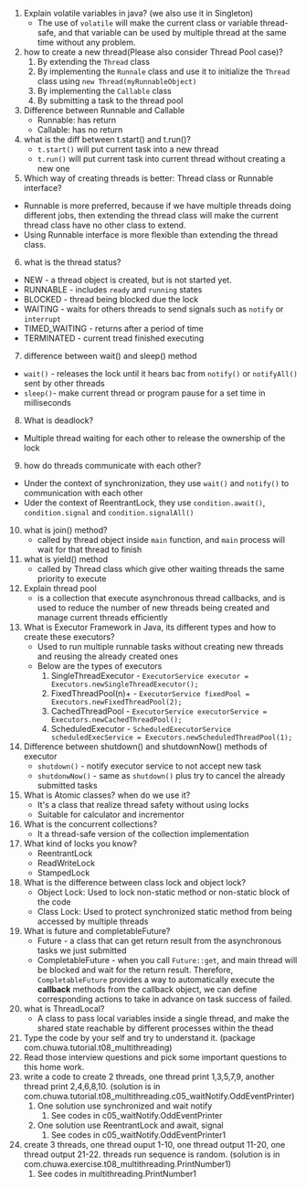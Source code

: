 1.  Explain volatile variables in java? (we also use it in Singleton)
    * The use of `volatile` will make the current class or variable thread-safe, and 
    that variable can be used by multiple thread at the same time without any problem.
2.  how to create a new thread(Please also consider Thread Pool case)?
    1. By extending the `Thread` class
    2. By implementing the `Runnale` class and use it to initialize the `Thread`
        class using `new Thread(myRunnableObject)`
    3. By implementing the `Callable` class
    4. By submitting a task to the thread pool
3.  Difference between Runnable and Callable
    * Runnable: has return
    * Callable: has no return
4.  what is the diff between t.start() and t.run()?
    * `t.start()` will put current task into a new thread
    * `t.run()` will put current task into current thread without creating a new one
5.  Which way of creating threads is better: Thread class or Runnable interface?
   * Runnable is more preferred, because if we have multiple threads doing different
     jobs, then extending the thread class will make the current thread class have no
    other class to extend.
   * Using Runnable interface is more flexible than extending the thread class.
6.  what is the thread status?
   * NEW - a thread object is created, but is not started yet.
   * RUNNABLE - includes `ready` and `running` states
   * BLOCKED - thread being blocked due the lock
   * WAITING - waits for others threads to send signals such as `notify` or `interrupt`
   * TIMED_WAITING - returns after a period of time
   * TERMINATED - current tread finished executing
7.  difference between wait() and sleep() method
   * `wait()` - releases the lock until it hears bac from `notify()` or `notifyAll()`
     sent by other threads
   * `sleep()`- make current thread or program pause for a set time in milliseconds
8.  What is deadlock?
   * Multiple thread waiting for each other to release the ownership of the lock
9.  how do threads communicate with each other?
   * Under the context of synchronization, they use `wait()` and `notify()` to 
     communication with each other
   * Uder the context of ReentrantLock, they use `condition.await()`, `condition.signal`
        and `condition.signalAll()`
10. what is join() method?
    * called by thread object inside `main` function, and `main` process will wait 
      for that thread to finish
11. what is yield() method
    * called by Thread class which give other waiting threads the same priority to 
      execute
12. Explain thread pool
    * is a collection that execute asynchronous thread callbacks, and is used to
      reduce the number of new threads being created and manage current threads efficiently
13. What is Executor Framework in Java, its different types and how to create these
    executors?
    * Used to run multiple runnable tasks without creating new threads and reusing
     the already created ones
    * Below are the types of executors
      1. SingleThreadExecutor - `ExecutorService executor = Executors.newSingleThreadExecutor();`
      2. FixedThreadPool(n)+ - `ExecutorService fixedPool = Executors.newFixedThreadPool(2);`
      3. CachedThreadPool - `ExecutorService executorService = Executors.newCachedThreadPool();`
      4. ScheduledExecutor - `ScheduledExecutorService scheduledExecService = Executors.newScheduledThreadPool(1);`
14. Difference between shutdown() and shutdownNow() methods of executor
    * `shutdown()` - notify executor service to not accept new task
    * `shutdonwNow()` - same as `shutdown()` plus try to cancel the already submitted tasks
15. What is Atomic classes? when do we use it?
    * It's a class that realize thread safety without using locks
    * Suitable for calculator and incrementor
16. What is the concurrent collections?
    * It a thread-safe version of the collection implementation
17. What kind of locks you know?
    * ReentrantLock
    * ReadWriteLock
    * StampedLock
18. What is the difference between class lock and object lock?
    * Object Lock: Used to lock non-static method or non-static block of the code
    * Class Lock: Used to protect synchronized static method from being accessed
        by multiple threads
19. What is future and completableFuture?
    * Future - a class that can get return result from the asynchronous tasks we just
      submitted
    * CompletableFuture - when you call `Future::get`, and main thread will be blocked
      and wait for the return result. Therefore, `CompletableFuture` provides a way
      to automatically execute the **callback** methods from the callback object,
        we can define corresponding actions to take in advance on task success of failed.
20. what is ThreadLocal?
    * A class to pass local variables inside a single thread, and make the shared 
        state reachable by different processes within the thead
21. Type the code by your self and try to understand it. (package
    com.chuwa.tutorial.t08_multithreading)
22. Read those interview questions and pick some important questions to this home
    work.
23. write a code to create 2 threads, one thread print 1,3,5,7,9, another thread print
        2,4,6,8,10. (solution is in
        com.chuwa.tutorial.t08_multithreading.c05_waitNotify.OddEventPrinter)
    1. One solution use synchronized and wait notify
       1. See codes in c05_waitNotify.OddEventPrinter
    2. One solution use ReentrantLock and await, signal
        1. See codes in c05_waitNotify.OddEventPrinter1
24. create 3 threads, one thread ouput 1-10, one thread output 11-20, one thread
    output 21-22. threads run sequence is random. (solution is in
    com.chuwa.exercise.t08_multithreading.PrintNumber1)
    1. See codes in multithreading.PrintNumber1
